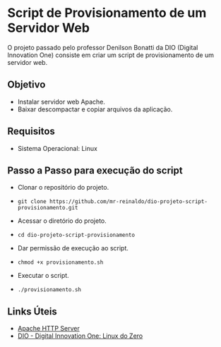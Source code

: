 # Script de Provisionamento de um Servidor Web

O projeto passado pelo professor Denilson Bonatti da DIO (Digital Innovation One) consiste em criar um script de provisionamento de um servidor web.

## Objetivo

- Instalar servidor web Apache.
- Baixar descompactar e copiar arquivos da aplicação.

## Requisitos

- Sistema Operacional: Linux

## Passo a Passo para execução do script

- Clonar o repositório do projeto.
- `git clone https://github.com/mr-reinaldo/dio-projeto-script-provisionamento.git`

- Acessar o diretório do projeto.
- `cd dio-projeto-script-provisionamento`

- Dar permissão de execução ao script.
- `chmod +x provisionamento.sh`

- Executar o script.
- `./provisionamento.sh`

## Links Úteis

- [Apache HTTP Server](https://httpd.apache.org/)
- [DIO - Digital Innovation One: Linux do Zero](https://web.dio.me/track/linux-do-zero)

